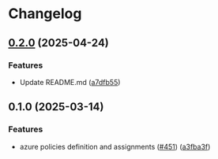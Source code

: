 # Changelog

## [0.2.0](https://github.com/prefapp/tfm/compare/azure-policy-definitions-v0.1.0...azure-policy-definitions-v0.2.0) (2025-04-24)


### Features

* Update README.md ([a7dfb55](https://github.com/prefapp/tfm/commit/a7dfb55b83447cf3ef08d168ab756e791f322e7a))

## 0.1.0 (2025-03-14)


### Features

* azure policies definition and assignments ([#451](https://github.com/prefapp/tfm/issues/451)) ([a3fba3f](https://github.com/prefapp/tfm/commit/a3fba3fba266933e07cf1c91ccb2975d690035e0))
